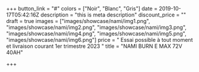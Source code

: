 +++
button_link = "#"
colors = ["Noir", "Blanc", "Gris"]
date = 2019-10-17T05:42:16Z
description = "this is meta description"
discount_price = ""
draft = true
images = ["images/showcase/nami/img1.png", "images/showcase/nami/img2.png", "images/showcase/nami/img3.png", "images/showcase/nami/img4.png", "images/showcase/nami/img5.png", "images/showcase/nami/img6.png"]
price = " Essai possible à tout moment et livraison courant 1er trimestre 2023 "
title = "NAMI BURN E MAX 72V 40AH"

+++
